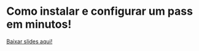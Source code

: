 # Como instalar e configurar um pass em minutos!

[Baixar slides aqui!](https://github.com/douglasjunior/conccepar-caprover-workshop/raw/main/Minicurso%20-%20Slides.pdf)

